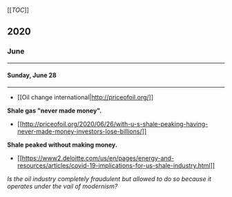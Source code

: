 [[_TOC_]]

## 2020

### June

---

#### Sunday, June 28

---

* [[Oil change international|http://priceofoil.org/]]

**Shale gas "never made money".**

* [[http://priceofoil.org/2020/06/26/with-u-s-shale-peaking-having-never-made-money-investors-lose-billions/]]

**Shale peaked without making money.**

* [[https://www2.deloitte.com/us/en/pages/energy-and-resources/articles/covid-19-implications-for-us-shale-industry.html]]

*Is the oil industry completely fraudulent but allowed to do so because it operates under the vail of modernism?*